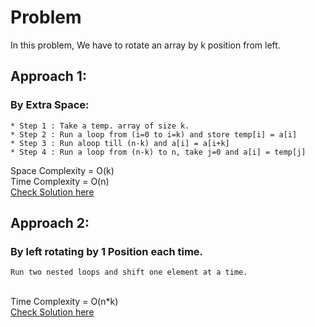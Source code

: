 # Problem
  In this problem, We have to rotate an array by k position from left.
 
## Approach 1:
 ### By Extra Space:
    * Step 1 : Take a temp. array of size k.
    * Step 2 : Run a loop from (i=0 to i=k) and store temp[i] = a[i]
    * Step 3 : Run aloop till (n-k) and a[i] = a[i+k]
    * Step 4 : Run a loop from (n-k) to n, take j=0 and a[i] = temp[j]
    
  Space Complexity = O(k)</br>
  Time Complexity = O(n)
  </br>[Check Solution here]()
  
## Approach 2:
  ### By left rotating by 1 Position each time.
    Run two nested loops and shift one element at a time.
 </br>Time Complexity = O(n*k)</br>
    [Check Solution here]()
    
  
